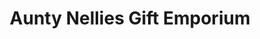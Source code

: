 ---
title: "Aunty Nellies Gift Emporium"
url: /cork/aunty-nellies-gift-emporium/
shop: confectionery
---